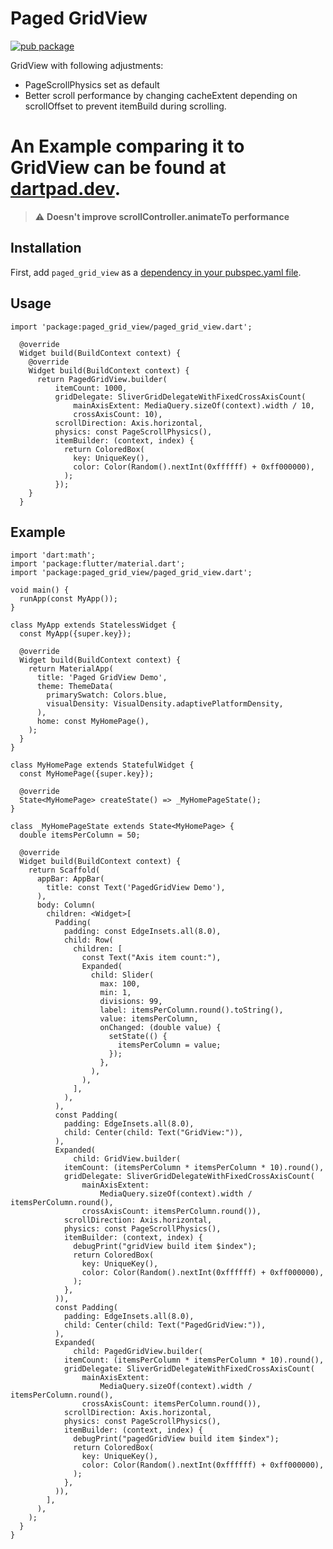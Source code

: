 <?code-excerpt path-base="excerpts/packages/paged_grid_view"?>

# Paged GridView

[![pub package](https://img.shields.io/pub/v/paged_grid_view.svg)](https://pub.dev/packages/paged_grid_view)

GridView with following adjustments:
* PageScrollPhysics set as default
* Better scroll performance by changing cacheExtent depending on scrollOffset to prevent itemBuild during scrolling.

# An Example comparing it to GridView can be found at [dartpad.dev](https://dartpad.dev/?id=6c9f64d9032cefa564b72c7bbd1c979a).

> :warning: **Doesn't improve scrollController.animateTo performance**

## Installation

First, add `paged_grid_view` as a [dependency in your pubspec.yaml file](https://flutter.dev/using-packages/).

##  Usage

```
import 'package:paged_grid_view/paged_grid_view.dart';

  @override
  Widget build(BuildContext context) {
    @override
    Widget build(BuildContext context) {
      return PagedGridView.builder(
          itemCount: 1000,
          gridDelegate: SliverGridDelegateWithFixedCrossAxisCount(
              mainAxisExtent: MediaQuery.sizeOf(context).width / 10,
              crossAxisCount: 10),
          scrollDirection: Axis.horizontal,
          physics: const PageScrollPhysics(),
          itemBuilder: (context, index) {
            return ColoredBox(
              key: UniqueKey(),
              color: Color(Random().nextInt(0xffffff) + 0xff000000),
            );
          });
    }
  }
```

## Example

```
import 'dart:math';
import 'package:flutter/material.dart';
import 'package:paged_grid_view/paged_grid_view.dart';

void main() {
  runApp(const MyApp());
}

class MyApp extends StatelessWidget {
  const MyApp({super.key});

  @override
  Widget build(BuildContext context) {
    return MaterialApp(
      title: 'Paged GridView Demo',
      theme: ThemeData(
        primarySwatch: Colors.blue,
        visualDensity: VisualDensity.adaptivePlatformDensity,
      ),
      home: const MyHomePage(),
    );
  }
}

class MyHomePage extends StatefulWidget {
  const MyHomePage({super.key});

  @override
  State<MyHomePage> createState() => _MyHomePageState();
}

class _MyHomePageState extends State<MyHomePage> {
  double itemsPerColumn = 50;

  @override
  Widget build(BuildContext context) {
    return Scaffold(
      appBar: AppBar(
        title: const Text('PagedGridView Demo'),
      ),
      body: Column(
        children: <Widget>[
          Padding(
            padding: const EdgeInsets.all(8.0),
            child: Row(
              children: [
                const Text("Axis item count:"),
                Expanded(
                  child: Slider(
                    max: 100,
                    min: 1,
                    divisions: 99,
                    label: itemsPerColumn.round().toString(),
                    value: itemsPerColumn,
                    onChanged: (double value) {
                      setState(() {
                        itemsPerColumn = value;
                      });
                    },
                  ),
                ),
              ],
            ),
          ),
          const Padding(
            padding: EdgeInsets.all(8.0),
            child: Center(child: Text("GridView:")),
          ),
          Expanded(
              child: GridView.builder(
            itemCount: (itemsPerColumn * itemsPerColumn * 10).round(),
            gridDelegate: SliverGridDelegateWithFixedCrossAxisCount(
                mainAxisExtent:
                    MediaQuery.sizeOf(context).width / itemsPerColumn.round(),
                crossAxisCount: itemsPerColumn.round()),
            scrollDirection: Axis.horizontal,
            physics: const PageScrollPhysics(),
            itemBuilder: (context, index) {
              debugPrint("gridView build item $index");
              return ColoredBox(
                key: UniqueKey(),
                color: Color(Random().nextInt(0xffffff) + 0xff000000),
              );
            },
          )),
          const Padding(
            padding: EdgeInsets.all(8.0),
            child: Center(child: Text("PagedGridView:")),
          ),
          Expanded(
              child: PagedGridView.builder(
            itemCount: (itemsPerColumn * itemsPerColumn * 10).round(),
            gridDelegate: SliverGridDelegateWithFixedCrossAxisCount(
                mainAxisExtent:
                    MediaQuery.sizeOf(context).width / itemsPerColumn.round(),
                crossAxisCount: itemsPerColumn.round()),
            scrollDirection: Axis.horizontal,
            physics: const PageScrollPhysics(),
            itemBuilder: (context, index) {
              debugPrint("pagedGridView build item $index");
              return ColoredBox(
                key: UniqueKey(),
                color: Color(Random().nextInt(0xffffff) + 0xff000000),
              );
            },
          )),
        ],
      ),
    );
  }
}
```